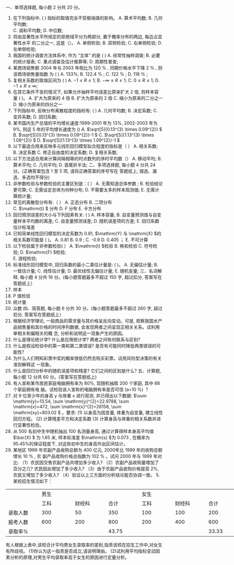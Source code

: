 一、单项选择题, 每小题 2 分共 20 分。
 1. 在下列指标中, (      ) 指标的取值完全不受极端值的影响。
 A. 算术平均数;
 B. 几何平均数;  
 C. 调和平均数; 
 D. 中位数;
 2. 将由显著性水平所规定的拒绝域平分为两部分, 置于概率分布的两边, 每边占显著性水平 的二分之一, 这是（）。
 A. 单侧检验; 
 B. 双侧检验; 
 C. 右单侧检验; 
 D. 左单侧检验;
 3. 我国的统计调查方法体系中, 作为 “主体” 的是 (    )
  A. 经常性抽样调查; 
 B. 必要的统计报表; 
 C. 重点调查及估计推算等; 
 D. 周期性普查;
 4. 某商场销售额 2004 年与 2003 年相比为  120 % , 同期价格水平下降  2 % , 则该商场销售量指数 为 ( )
 A. 133%;
 B.  122.4 % ;
 C.  122 % ;
 D.  118 % ;
 5. 复相关系数的取值区间为 (        )
 A.  $-1 \leq R \leq 1 ;$
 B.  $-\infty \leq R \leq 1 ;$
 C.  $0 \leq R \leq 1 ;$
 D.  $-1 \leq R \leq \infty ;$
 6. 在其它条件不变的情况下, 如果允许抽样平均误差比原来扩大 2 倍, 则样本容量 (      )。
 A. 扩大为原来的 4 倍
 B. 扩大为原来的 2 倍
 C. 缩小为原来的二分之一 
 D. 缩小为原来的四分之一 
 7. 下列指标中, 反映分布离散程度的指标有: (     )
 A. 几何平均数;
 B. 决定系数;
 C. 变异系数;
 D. 回归系数;
 8. 某市国内生产总值的平均增长速度:1999-2001 年为 13%, 2002-2003 年为 9%, 则这 5 年的平均增长速度为 ()
 A.  $\sqrt[5]{0.13^{3} \times 0.09^{2}} $
 B.  $\sqrt[5]{0.13^{3} \times 0.09^{2}}-1 $
 C.  $\sqrt[5]{1.13^{3} \times 1.09^{2}} $
 D.  $\sqrt[5]{1.13^{3} \times 1.09^{2}}-1 $
 9. 以下最适合用来反映多元线形回归模型拟合程度的指标是（      ）
 A. 相关系数;
 B. 决定系数
 C. 修正自由度的决定系数; 
 D. 复相关系数;
 10. 以下方法适合用来计算间隔相等的时点数列的序时平均数（）
 A. 移动平均;
 B. 算术平均;
 C. 几何平均;
 D. 首尾折半法;
 二、多项选择题, 每小题 4 分共 24 分。(正确答案包含 1 至 5 项, 请将正确答案的序号写在 答题纸上, 错选、漏选、多选均不得分)
 1. 非参数检验与参数检验的主要区别是：(    ）
 A. 无需知道总体参数 ;
 B. 检验结论更可靠;
 C. 无需设定总体为何种分布;
 D. 不需要太多的样本观测值;
 E. 无需计算统计量;
 2. 常见的离散型分布有:（    ）
 A. 正态分布
 B. 二项分布  
 C.  $\mathrm{t} $ 分布
 D. $F$ 分布
 E. 卡方分布
 3. 回归预测误差的大小与下列因素有关: ( )
 A. 样本容量;
 B. 自变量预测值与自变量样本平均数的离差;
 C. 自变量预测误差; 
 D. 随机误差项的方差;
 E. 回归系数估计标准差
 4. 已知简单线性回归模型的决定系数为  0.81, $\mathrm{Y}  与  \mathrm{X}  $的相关系数可能是 ( )。
 A.  0.81 
 B.   0.9 ;
 C.  -0.9 
 D.  0.405 ；
 E. 不可计算
 5. 以下检验属于非参数检验(     ）
 A. $\mathrm{t} $检验 
 B. 秩和检验
 C. 符号检验; 
 D.  $\mathrm{F}  $检验;  
 E. 游程检验;
 6. 标准线形回归模型中, 回归系数的最小二乘估计量是: (      )。
 A. 无偏估计量;
 B. 一致估计量;
 C. 线性估计量;
 D. 最优线性无偏估计量;
 E. 随机变量;
 三、名词解释, 每小题 4 分共 16 分。(每小题答题最多不超过 150 字, 超过扣分, 答案写在 答题纸上）
 1. 样本
 2. P 值检验
 3. 统计量
 4. 众数
 四、简答题, 每小题 6 分共 30 分。(每小题答题最多不超过 260 字, 超过扣分, 答案写在答题纸上）
 1. 根据经济学理论, 一般商品的需求量与其价格呈反向变动。可是, 观察我国水产品销售量和其价格的时间序列数据, 会发现两者之间呈现正相关关系。试利用单相关和偏相关的概 念, 分析和说明这一现象产生的原因。
 2. 什么是理论统计学? 什么是应用统计学? 两者之间有何联系与区别?
 3. 什么是假设检验中的第一类和第二类错误? 是否有可能同时降低两类错误的可能性?
 4. 为什么人们明知彩票中奖的概率很低仍然去购买彩票。试用风险型决策的有关准则解释这 一现象。
 5. 什么是回归分析中的随机误差项和残差? 它们之间的区别是什么?
 五、计算题, 每小题 12 分共 60 分。(答案写在答题纸上)
 1. 有人宣称某市居民家庭电脑拥有率为 80%, 现随机抽取 200 个家庭, 其中 68 个家庭拥有电 脑。试检验该人宣称的电脑拥有率是否可信  (a=10 %) ？
 2. 对 9 位青少年的身高  y  与体重  x  进行观测, 并已得出以下数据:  $\sum \mathrm{y}=13.54, \sum \mathrm{y}^{2}=22.9788, \sum \mathrm{x}=472, \sum \mathrm{x}^{2}=28158, \sum \mathrm{xy}=803.02 $ 。要求:
 (1) 以身高为因变量, 体重为自变量, 建立线性回归方程。
 (2) 计算残差平方和决定系数
 (3) 计算身高与体重的相关系数并进行显著性检验。
 3. 从 500 名初中生中随机抽出 100 名测量身高, 通过计算得样本身高平均值  $\bar{X} $ 为  1.65  米, 样本标准差  $\mathrm{s}  $为  0.073 , 在概率为 95.45%的保证程度下, 对这些初中生的身高作出区间估计。
 4. 某地区 1999 年农副产品收购总额为 400 亿元, 2000年比 1999 年的收购总额增长  10 % , 农 副产品收购价格总指数为  102 %  。试问 2000 年与 1999 年对比:
 （1）农民因交售农副产品共增加多少收入?
 （2）农副产品收购量增加了百分之几? 农民因此增加了多少收入?
 （3）由于农副产品收购价格提高 2%, 农民又增加了多少收入?
 （4）验证以上三方面的分析结论能否协调一致。
 5.某校招生情况如下：
 <table data-lake-id="GWEuQ" id="GWEuQ" width-mode="contain" class="lake-table" style="width: 750px"><colgroup><col width="107"><col width="107"><col width="107"><col width="107"><col width="107"><col width="107"><col width="108"></colgroup><tbody><tr data-lake-id="u92e595be" id="u92e595be"><td data-lake-id="u8b846b47" id="u8b846b47" rowSpan="2">

 </td><td data-lake-id="u11f6a0a3" id="u11f6a0a3" colSpan="3">男生
 </td><td data-lake-id="u74a116ad" id="u74a116ad" colSpan="3">女生
 </td></tr><tr data-lake-id="u1151ea47" id="u1151ea47"><td data-lake-id="uc61fc616" id="uc61fc616">工科
 </td><td data-lake-id="ud2a4b459" id="ud2a4b459">财经科
 </td><td data-lake-id="u7ff93b2a" id="u7ff93b2a">合计
 </td><td data-lake-id="uabdd3af2" id="uabdd3af2">工科
 </td><td data-lake-id="u1fb53685" id="u1fb53685">财经科
 </td><td data-lake-id="ufea2f249" id="ufea2f249">合计
 </td></tr><tr data-lake-id="u66c3ab33" id="u66c3ab33"><td data-lake-id="u708381c4" id="u708381c4">录取人数
 </td><td data-lake-id="udf2a2c07" id="udf2a2c07">300
 </td><td data-lake-id="ua07856b8" id="ua07856b8">50
 </td><td data-lake-id="u2d959b78" id="u2d959b78">350
 </td><td data-lake-id="u75e0de4b" id="u75e0de4b">100
 </td><td data-lake-id="ueac7e8f4" id="ueac7e8f4">100
 </td><td data-lake-id="ud32d695d" id="ud32d695d">200
 </td></tr><tr data-lake-id="u29cfd396" id="u29cfd396"><td data-lake-id="u3f4ff05c" id="u3f4ff05c">报考人数
 </td><td data-lake-id="u812e4215" id="u812e4215">600
 </td><td data-lake-id="u86acade1" id="u86acade1">200
 </td><td data-lake-id="u8edf69f6" id="u8edf69f6">800
 </td><td data-lake-id="uc5cf723c" id="uc5cf723c">200
 </td><td data-lake-id="u4e7b78ca" id="u4e7b78ca">400
 </td><td data-lake-id="uf160a454" id="uf160a454">600
 </td></tr><tr data-lake-id="udfa478ff" id="udfa478ff"><td data-lake-id="u8a294026" id="u8a294026">录取率%
 </td><td data-lake-id="uf2f73a59" id="uf2f73a59">

 </td><td data-lake-id="ue7bcb5bd" id="ue7bcb5bd">

 </td><td data-lake-id="u8f98a549" id="u8f98a549">43.75
 </td><td data-lake-id="u1e725a9d" id="u1e725a9d">

 </td><td data-lake-id="u0e1a853a" id="u0e1a853a">

 </td><td data-lake-id="u0a3814ae" id="u0a3814ae">33.33
 </td></tr></tbody></table>有人根据上表中,该校合计平均男女生录取率的差别,指责该校在招生工作中,对女生有所歧视。
 (1)你认为这一指责是否成立,请说明理由。
 (2)试利用平均指标变动因素分析的原理,对男生平均录取率高于女生的原因进行定量分析。
 ​

 